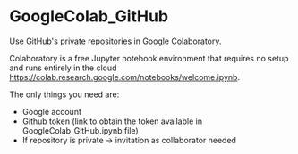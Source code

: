 # GoogleColab_GitHub
Use GitHub's private repositories in Google Colaboratory.

Colaboratory is a free Jupyter notebook environment that requires no setup and runs entirely in the cloud
https://colab.research.google.com/notebooks/welcome.ipynb.

The only things you need are:
- Google account
- Github token (link to obtain the token available in GoogleColab_GitHub.ipynb file)
- If repository is private -> invitation as  collaborator needed
